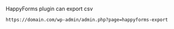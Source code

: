 HappyForms plugin can export csv
```
https://domain.com/wp-admin/admin.php?page=happyforms-export
```